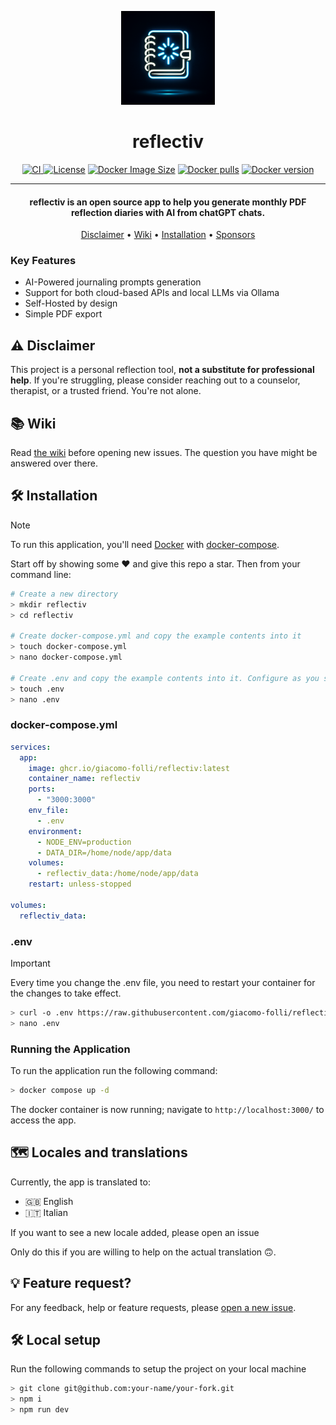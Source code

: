 <p align="center">
   <img alt="Logo" width="150px" src="https://raw.githubusercontent.com/giacomo-folli/reflectiv/refs/heads/main/static/generated-icon.png" />
</p>

<h1 align="center">reflectiv</h1>

<p align="center">
<a href="https://github.com/giacomo-folli/reflectiv/actions/workflows/build-and-push.yml">
  <img src="https://github.com/giacomo-folli/reflectiv/actions/workflows/build-and-push.yml/badge.svg" alt="CI">
</a>
<a href="https://raw.githubusercontent.com/giacomo-folli/reflectiv/refs/heads/master/LICENSE"><img src="https://img.shields.io/github/license/giacomo-folli/reflectiv?color=428f7e&logo=open%20source%20initiative&logoColor=white" alt="License"></a>
<a href="https://hub.docker.com/r/giacomofolli/reflectiv"><img src="https://img.shields.io/docker/image-size/giacomofolli/reflectiv" alt="Docker Image Size"></a>
<a href="https://hub.docker.com/r/giacomofolli/reflectiv"><img src="https://img.shields.io/docker/pulls/giacomofolli/reflectiv" alt="Docker pulls"></a>
<a href="https://hub.docker.com/r/giacomofolli/reflectiv"><img src="https://img.shields.io/docker/v/giacomofolli/reflectiv?sort=semver" alt="Docker version"></a>
</p>

---

<h4 align="center">reflectiv is an open source app to help you generate monthly PDF reflection diaries with AI from chatGPT chats.</h4>

<p align="center">
  <a href="#%EF%B8%8F-disclaimer">Disclaimer</a> •
  <a href="#-wiki">Wiki</a> •
  <!-- <a href="#-prerequisites">Prerequisites</a> • -->
  <a href="#%EF%B8%8F-installation">Installation</a> •
  <a href="#%EF%B8%8F-sponsors">Sponsors</a>
</p>

<!-- <p align="center">
  <a href="https://www.buymeacoffee.com/ingelbrecht" target="_blank"><img src="https://cdn.buymeacoffee.com/buttons/v2/default-yellow.png" alt="Buy Me A Coffee" style="height: 40px !important;" ></a>
</p> -->

### Key Features

- AI-Powered journaling prompts generation
- Support for both cloud-based APIs and local LLMs via Ollama
- Self-Hosted by design
- Simple PDF export

## ⚠️ Disclaimer

This project is a personal reflection tool, **not a substitute for professional help**. If you're struggling, please consider reaching out to a counselor, therapist, or a trusted friend. You're not alone.

## 📚 Wiki

Read [the wiki](https://github.com/giacomo-folli/reflectiv/wiki) before opening new issues. The question you have might be answered over there.

<!-- ## 🪄 Prerequisites

You'll need a `Strava client ID` and `Strava client Secret`

- Navigate to your [Strava API settings page](https://www.strava.com/settings/api).
- Copy the `client ID` and `client secret`, you'll need these during the [installation](#%EF%B8%8F-installation)
- Make sure the `Authorization App Domain` is set to the url you will host your app on. By default this should be `http://localhost:8080` -->

## 🛠️ Installation

> [!NOTE]
> To run this application, you'll need [Docker](https://docs.docker.com/engine/install/) with [docker-compose](https://docs.docker.com/compose/install/).

Start off by showing some ❤️ and give this repo a star. Then from your command line:

```bash
# Create a new directory
> mkdir reflectiv
> cd reflectiv

# Create docker-compose.yml and copy the example contents into it
> touch docker-compose.yml
> nano docker-compose.yml

# Create .env and copy the example contents into it. Configure as you see fit
> touch .env
> nano .env
```

### docker-compose.yml

```yml
services:
  app:
    image: ghcr.io/giacomo-folli/reflectiv:latest
    container_name: reflectiv
    ports:
      - "3000:3000"
    env_file:
      - .env
    environment:
      - NODE_ENV=production
      - DATA_DIR=/home/node/app/data
    volumes:
      - reflectiv_data:/home/node/app/data
    restart: unless-stopped

volumes:
  reflectiv_data:
```

### .env

> [!IMPORTANT]
> Every time you change the .env file, you need to restart your container for the changes to take effect.

```bash
> curl -o .env https://raw.githubusercontent.com/giacomo-folli/reflectiv/main/.env.example
> nano .env
```

### Running the Application

To run the application run the following command:

```bash
> docker compose up -d
```

The docker container is now running; navigate to `http://localhost:3000/` to access the app.

## 🗺️ Locales and translations

Currently, the app is translated to:

- 🇬🇧 English
- 🇮🇹 Italian

If you want to see a new locale added, please open an issue

<!-- [open a new issue](https://github.com/robiningelbrecht/statistics-for-strava/issues/new?template=translations-and-localisation.md).  -->

Only do this if you are willing to help on the actual translation 🙃.

## 💡 Feature request?

For any feedback, help or feature requests, please [open a new issue](https://github.com/giacomo-folli/reflectiv/issues/new/).
<!-- Before you do, please read [the wiki](https://github.com/robiningelbrecht/statistics-for-strava/wiki). The question you have might be answered over there. -->

## 🛠️ Local setup

Run the following commands to setup the project on your local machine

```bash
> git clone git@github.com:your-name/your-fork.git
> npm i
> npm run dev
```

<!-- ## ❤️ Sponsors -->
